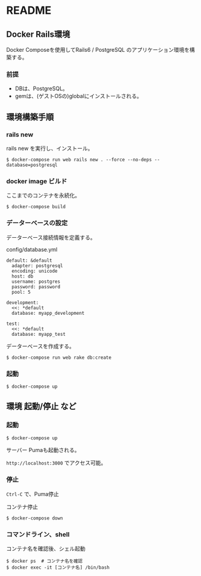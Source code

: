# README

## Docker Rails環境
Docker Composeを使用してRails6 / PostgreSQL のアプリケーション環境を構築する。

### 前提

* DBは、PostgreSQL。
* gemは、(ゲストOSの)globalにインストールされる。


## 環境構築手順

### rails new

rails new を実行し、インストール。
```
$ docker-compose run web rails new . --force --no-deps --database=postgresql
```

### docker image ビルド

ここまでのコンテナを永続化。
```
$ docker-compose build
```

### データーベースの設定

データーベース接続情報を定義する。

config/database.yml
```
default: &default
  adapter: postgresql
  encoding: unicode
  host: db
  username: postgres
  password: password
  pool: 5

development:
  <<: *default
  database: myapp_development

test:
  <<: *default
  database: myapp_test
```

データーベースを作成する。
```
$ docker-compose run web rake db:create
```

### 起動

```
$ docker-compose up
```

## 環境 起動/停止 など

### 起動

```
$ docker-compose up
```
サーバー Pumaも起動される。

`http://localhost:3000` でアクセス可能。

### 停止
`Ctrl-C` で、Puma停止

コンテナ停止
```
$ docker-compose down
```

### コマンドライン、shell

コンテナ名を確認後、シェル起動
```
$ docker ps  # コンテナ名を確認
$ docker exec -it [コンテナ名] /bin/bash
```





